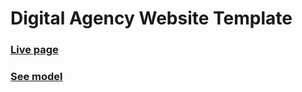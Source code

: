 # Digital Agency Website Template

### [Live page](https://idenisoff.github.io/digital-agency-template/#/)

### [See model](https://www.figma.com/file/Owb1uXwVLYFXCPAuE7Ig0z/Webovio?node-id=0%3A1)
